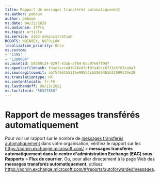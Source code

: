 ```yaml
---
title: Rapport de messages transférés automatiquement
ms.author: pebaum
author: pebaum
ms.date: 04/21/2020
ms.audience: ITPro
ms.topic: article
ms.service: o365-administration
ROBOTS: NOINDEX, NOFOLLOW
localization_priority: Once
ms.custom:
- "1195"
- "1200004"
ms.assetid: b8308c24-029f-43ab-af84-0ac97e6ff9d7
ms.openlocfilehash: fdae2acc4d1b78edfdf9fa49cc6711e6f87ea0a3
ms.sourcegitcommit: ab75f66355116e995b3cb5505465b31989339e28
ms.translationtype: HT
ms.contentlocale: fr-FR
ms.lasthandoff: 08/13/2021
ms.locfileid: "58327880"
---
```

# <a name="auto-forwarded-messages-report"></a>Rapport de messages transférés automatiquement

Pour voir un rapport sur le nombre de [messages transférés automatiquement](https://docs.microsoft.com/exchange/monitoring/mail-flow-reports/mfr-auto-forwarded-messages-report) dans votre organisation, vérifiez le rapport sur les <https://admin.exchange.microsoft.com/> \> **messages transférés automatiquement dans le centre d'administration Exchange (EAC) sous Rapports** \> **Flux de courrier**. Ou, pour aller directement à la page Web des **messages transférés automatiquement**, utilisez <https://admin.exchange.microsoft.com/#/reports/autoforwardedmessages>.
  